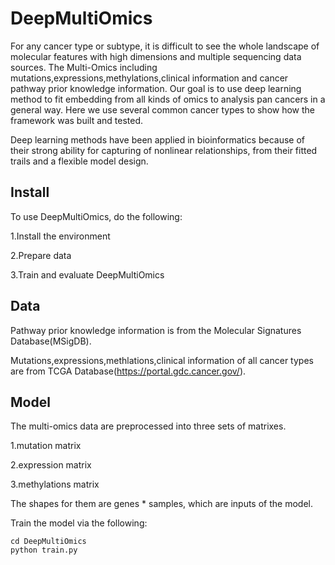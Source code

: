 # DeepMultiOmics
  
  For any cancer type or subtype, it is difficult to see the whole landscape of molecular features with high dimensions and multiple sequencing data sources. 
The Multi-Omics including mutations,expressions,methylations,clinical information and cancer pathway prior knowledge information.
Our goal is to use deep learning method to fit embedding from all kinds of omics to analysis pan cancers in a general way.
Here we use several common cancer types to show how the framework was built and tested.

  Deep learning methods have been applied in bioinformatics because of their strong ability for capturing of nonlinear relationships, from their fitted trails and a flexible model design. 

## Install
To use DeepMultiOmics, do the following:

1.Install the environment

2.Prepare data

3.Train and evaluate DeepMultiOmics

## Data

Pathway prior knowledge information is from the Molecular Signatures Database(MSigDB).

Mutations,expressions,methlations,clinical information of all cancer types are from TCGA Database(https://portal.gdc.cancer.gov/).

## Model
 
The multi-omics data are preprocessed into three sets of matrixes.

1.mutation matrix 

2.expression matrix

3.methylations matrix 

The shapes for them are genes * samples, which are inputs of the model.

Train the model via the following:

    cd DeepMultiOmics
    python train.py 
